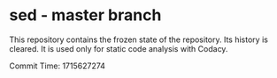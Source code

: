 # sed - master branch

This repository contains the frozen state of the repository.
Its history is cleared. It is used only for static code
analysis with Codacy.

Commit Time: 1715627274